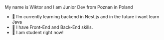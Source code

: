  My name is Wiktor and I am Junior Dev from Poznan in Poland
 <ul>
  <li>🌱   I’m currently learning backend in Nest.js and in the future i want learn Java</li>
  <li>🔭   I have Front-End and Back-End skills.</li>
  <li>🏫   I am student right now!</li>
 </ul>
